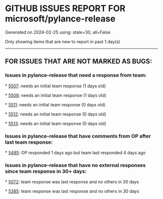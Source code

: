 
# GITHUB ISSUES REPORT FOR microsoft/pylance-release


Generated on 2024-02-25 using: stale=30, all=False


Only showing items that are new to report in past 1 day(s)


---

## FOR ISSUES THAT ARE NOT MARKED AS BUGS:


### Issues in pylance-release that need a response from team:


\* [5507](https://github.com/microsoft/pylance-release/issues/5507 "Pylance code completion is not effective for third-party libraries with poetry "): needs an initial team response (1 days old)

\* [5508](https://github.com/microsoft/pylance-release/issues/5508 "Custom partial type package breaks other imports"): needs an initial team response (1 days old)

\* [5511](https://github.com/microsoft/pylance-release/issues/5511 "Auto format f Strings => remove f on {} removal"): needs an initial team response (0 days old)

\* [5512](https://github.com/microsoft/pylance-release/issues/5512 "Be able to change type checking log level"): needs an initial team response (0 days old)

\* [5513](https://github.com/microsoft/pylance-release/issues/5513 "Cannot access member &quot;create_user&quot; for type &quot;BaseManager[CustomUser]&quot;   Member &quot;create_user&quot; is unknown"): needs an initial team response (0 days old)

### Issues in pylance-release that have comments from OP after last team response:


\* [5485](https://github.com/microsoft/pylance-release/issues/5485 "Import suggestions ignores imports made on package level"): OP responded 1 days ago but team last responded 4 days ago

### Issues in pylance-release that have no external responses since team response in 30+ days:


\* [5072](https://github.com/microsoft/pylance-release/issues/5072 "Filters for autoimport suggestions"): team response was last response and no others in 30 days

\* [5385](https://github.com/microsoft/pylance-release/issues/5385 "option to disable double-click to insert for inlay hints"): team response was last response and no others in 30 days
